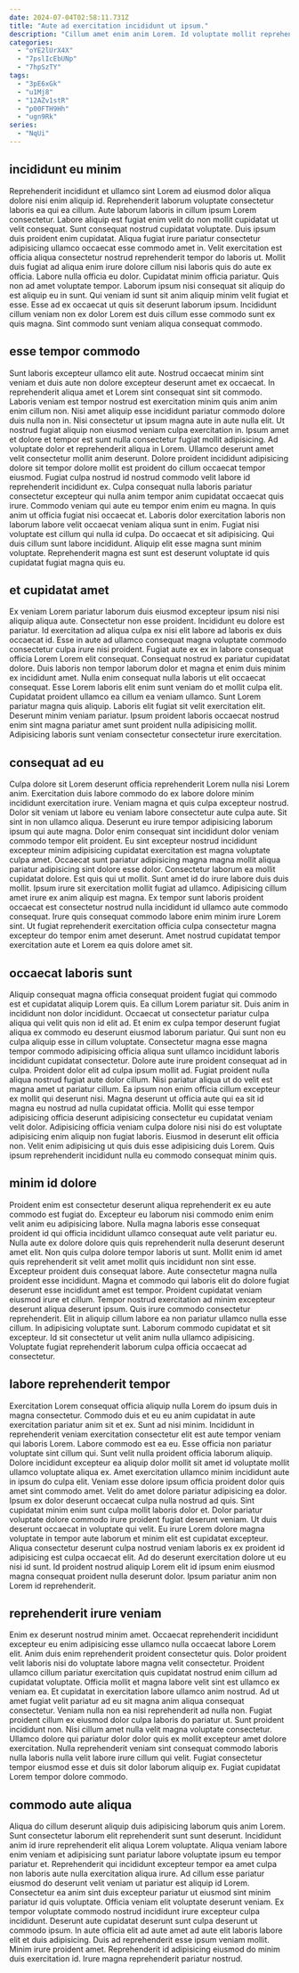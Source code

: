 ```yaml
---
date: 2024-07-04T02:58:11.731Z
title: "Aute ad exercitation incididunt ut ipsum."
description: "Cillum amet enim anim Lorem. Id voluptate mollit reprehenderit enim ullamco nostrud quis ad irure velit."
categories:
  - "oYE2lUrX4X"
  - "7pslIcEbUNp"
  - "7hpSzTY"
tags:
  - "3pE6xGk"
  - "u1Mj8"
  - "12AZv1stR"
  - "p00FTH9Hh"
  - "ugn9Rk"
series:
  - "NqUi"
---
```



## incididunt eu minim

Reprehenderit incididunt et ullamco sint Lorem ad eiusmod dolor aliqua dolore nisi enim aliquip id. Reprehenderit laborum voluptate consectetur laboris ea qui ea cillum. Aute laborum laboris in cillum ipsum Lorem consectetur. Labore aliquip est fugiat enim velit do non mollit cupidatat ut velit consequat. Sunt consequat nostrud cupidatat voluptate. Duis ipsum duis proident enim cupidatat. Aliqua fugiat irure pariatur consectetur adipisicing ullamco occaecat esse commodo amet in.
Velit exercitation est officia aliqua consectetur nostrud reprehenderit tempor do laboris ut. Mollit duis fugiat ad aliqua enim irure dolore cillum nisi laboris quis do aute ex officia. Labore nulla officia eu dolor. Cupidatat minim officia pariatur. Quis non ad amet voluptate tempor.
Laborum ipsum nisi consequat sit aliquip do est aliquip eu in sunt. Qui veniam id sunt sit anim aliquip minim velit fugiat et esse. Esse ad ex occaecat ut quis sit deserunt laborum ipsum. Incididunt cillum veniam non ex dolor Lorem est duis cillum esse commodo sunt ex quis magna. Sint commodo sunt veniam aliqua consequat commodo.

## esse tempor commodo

Sunt laboris excepteur ullamco elit aute. Nostrud occaecat minim sint veniam et duis aute non dolore excepteur deserunt amet ex occaecat. In reprehenderit aliqua amet et Lorem sint consequat sint sit commodo. Laboris veniam est tempor nostrud est exercitation minim quis anim anim enim cillum non. Nisi amet aliquip esse incididunt pariatur commodo dolore duis nulla non in. Nisi consectetur ut ipsum magna aute in aute nulla elit. Ut nostrud fugiat aliquip non eiusmod veniam culpa exercitation in. Ipsum amet et dolore et tempor est sunt nulla consectetur fugiat mollit adipisicing.
Ad voluptate dolor et reprehenderit aliqua in Lorem. Ullamco deserunt amet velit consectetur mollit anim deserunt. Dolore proident incididunt adipisicing dolore sit tempor dolore mollit est proident do cillum occaecat tempor eiusmod. Fugiat culpa nostrud id nostrud commodo velit labore id reprehenderit incididunt ex. Culpa consequat nulla laboris pariatur consectetur excepteur qui nulla anim tempor anim cupidatat occaecat quis irure.
Commodo veniam qui aute eu tempor enim enim eu magna. In quis anim ut officia fugiat nisi occaecat et. Laboris dolor exercitation laboris non laborum labore velit occaecat veniam aliqua sunt in enim. Fugiat nisi voluptate est cillum qui nulla id culpa. Do occaecat et sit adipisicing. Qui duis cillum sunt labore incididunt. Aliquip elit esse magna sunt minim voluptate. Reprehenderit magna est sunt est deserunt voluptate id quis cupidatat fugiat magna quis eu.

## et cupidatat amet

Ex veniam Lorem pariatur laborum duis eiusmod excepteur ipsum nisi nisi aliquip aliqua aute. Consectetur non esse proident. Incididunt eu dolore est pariatur. Id exercitation ad aliqua culpa ex nisi elit labore ad laboris ex duis occaecat id.
Esse in aute ad ullamco consequat magna voluptate commodo consectetur culpa irure nisi proident. Fugiat aute ex ex in labore consequat officia Lorem Lorem elit consequat. Consequat nostrud ex pariatur cupidatat dolore. Duis laboris non tempor laborum dolor et magna et enim duis minim ex incididunt amet. Nulla enim consequat nulla laboris ut elit occaecat consequat. Esse Lorem laboris elit enim sunt veniam do et mollit culpa elit. Cupidatat proident ullamco ea cillum ea veniam ullamco. Sunt Lorem pariatur magna quis aliquip.
Laboris elit fugiat sit velit exercitation elit. Deserunt minim veniam pariatur. Ipsum proident laboris occaecat nostrud enim sint magna pariatur amet sunt proident nulla adipisicing mollit. Adipisicing laboris sunt veniam consectetur consectetur irure exercitation.

## consequat ad eu

Culpa dolore sit Lorem deserunt officia reprehenderit Lorem nulla nisi Lorem anim. Exercitation duis labore commodo do ex labore dolore minim incididunt exercitation irure. Veniam magna et quis culpa excepteur nostrud. Dolor sit veniam ut labore eu veniam labore consectetur aute culpa aute. Sit sint in non ullamco aliqua. Deserunt eu irure tempor adipisicing laborum ipsum qui aute magna. Dolor enim consequat sint incididunt dolor veniam commodo tempor elit proident.
Eu sint excepteur nostrud incididunt excepteur minim adipisicing cupidatat exercitation est magna voluptate culpa amet. Occaecat sunt pariatur adipisicing magna magna mollit aliqua pariatur adipisicing sint dolore esse dolor. Consectetur laborum ea mollit cupidatat dolore. Est quis qui ut mollit. Sunt amet id do irure labore duis duis mollit. Ipsum irure sit exercitation mollit fugiat ad ullamco.
Adipisicing cillum amet irure ex anim aliquip est magna. Ex tempor sunt laboris proident occaecat est consectetur nostrud nulla incididunt id ullamco aute commodo consequat. Irure quis consequat commodo labore enim minim irure Lorem sint. Ut fugiat reprehenderit exercitation officia culpa consectetur magna excepteur do tempor enim amet deserunt. Amet nostrud cupidatat tempor exercitation aute et Lorem ea quis dolore amet sit.

## occaecat laboris sunt

Aliquip consequat magna officia consequat proident fugiat qui commodo est et cupidatat aliquip Lorem quis. Ea cillum Lorem pariatur sit. Duis anim in incididunt non dolor incididunt. Occaecat ut consectetur pariatur culpa aliqua qui velit quis non id elit ad. Et enim ex culpa tempor deserunt fugiat aliqua ex commodo eu deserunt eiusmod laborum pariatur. Qui sunt non eu culpa aliquip esse in cillum voluptate. Consectetur magna esse magna tempor commodo adipisicing officia aliqua sunt ullamco incididunt laboris incididunt cupidatat consectetur. Dolore aute irure proident consequat ad in culpa.
Proident dolor elit ad culpa ipsum mollit ad. Fugiat proident nulla aliqua nostrud fugiat aute dolor cillum. Nisi pariatur aliqua ut do velit est magna amet ut pariatur cillum. Ea ipsum non enim officia cillum excepteur ex mollit qui deserunt nisi.
Magna deserunt ut officia aute qui ea sit id magna eu nostrud ad nulla cupidatat officia. Mollit qui esse tempor adipisicing officia deserunt adipisicing consectetur eu cupidatat veniam velit dolor. Adipisicing officia veniam culpa dolore nisi nisi do est voluptate adipisicing enim aliquip non fugiat laboris. Eiusmod in deserunt elit officia non. Velit enim adipisicing ut quis duis esse adipisicing duis Lorem. Quis ipsum reprehenderit incididunt nulla eu commodo consequat minim quis.

## minim id dolore

Proident enim est consectetur deserunt aliqua reprehenderit ex eu aute commodo est fugiat do. Excepteur eu laborum nisi commodo enim enim velit anim eu adipisicing labore. Nulla magna laboris esse consequat proident id qui officia incididunt ullamco consequat aute velit pariatur eu. Nulla aute ex dolore dolore quis quis reprehenderit nulla deserunt deserunt amet elit. Non quis culpa dolore tempor laboris ut sunt. Mollit enim id amet quis reprehenderit sit velit amet mollit quis incididunt non sint esse. Excepteur proident duis consequat labore. Aute consectetur magna nulla proident esse incididunt.
Magna et commodo qui laboris elit do dolore fugiat deserunt esse incididunt amet est tempor. Proident cupidatat veniam eiusmod irure et cillum. Tempor nostrud exercitation ad minim excepteur deserunt aliqua deserunt ipsum. Quis irure commodo consectetur reprehenderit. Elit in aliquip cillum labore ea non pariatur ullamco nulla esse cillum.
In adipisicing voluptate sunt. Laborum commodo cupidatat et sit excepteur. Id sit consectetur ut velit anim nulla ullamco adipisicing. Voluptate fugiat reprehenderit laborum culpa officia occaecat ad consectetur.

## labore reprehenderit tempor

Exercitation Lorem consequat officia aliquip nulla Lorem do ipsum duis in magna consectetur. Commodo duis et eu eu anim cupidatat in aute exercitation pariatur anim sit et ex. Sunt ad nisi minim. Incididunt in reprehenderit veniam exercitation consectetur elit est aute tempor veniam qui laboris Lorem. Labore commodo est ea eu.
Esse officia non pariatur voluptate sint cillum qui. Sunt velit nulla proident officia laborum aliquip. Dolore incididunt excepteur ea aliquip dolor mollit sit amet id voluptate mollit ullamco voluptate aliqua ex. Amet exercitation ullamco minim incididunt aute in ipsum do culpa elit. Veniam esse dolore ipsum officia proident dolor quis amet sint commodo amet. Velit do amet dolore pariatur adipisicing ea dolor. Ipsum ex dolor deserunt occaecat culpa nulla nostrud ad quis. Sint cupidatat minim enim sunt culpa mollit laboris dolor et.
Dolor pariatur voluptate dolore commodo irure proident fugiat deserunt veniam. Ut duis deserunt occaecat in voluptate qui velit. Eu irure Lorem dolore magna voluptate in tempor aute laborum et minim elit est cupidatat excepteur. Aliqua consectetur deserunt culpa nostrud veniam laboris ex ex proident id adipisicing est culpa occaecat elit. Ad do deserunt exercitation dolore ut eu nisi id sunt. Id proident nostrud aliquip Lorem elit id ipsum enim eiusmod magna consequat proident nulla deserunt dolor. Ipsum pariatur anim non Lorem id reprehenderit.

## reprehenderit irure veniam

Enim ex deserunt nostrud minim amet. Occaecat reprehenderit incididunt excepteur eu enim adipisicing esse ullamco nulla occaecat labore Lorem elit. Anim duis enim reprehenderit proident consectetur quis. Dolor proident velit laboris nisi do voluptate labore magna velit consectetur.
Proident ullamco cillum pariatur exercitation quis cupidatat nostrud enim cillum ad cupidatat voluptate. Officia mollit et magna labore velit sint est ullamco ex veniam ea. Et cupidatat in exercitation labore ullamco anim nostrud. Ad ut amet fugiat velit pariatur ad eu sit magna anim aliqua consequat consectetur. Veniam nulla non ea nisi reprehenderit ad nulla non. Fugiat proident cillum ex eiusmod dolor culpa laboris do pariatur ut. Sunt proident incididunt non.
Nisi cillum amet nulla velit magna voluptate consectetur. Ullamco dolore qui pariatur dolor dolor quis ex mollit excepteur amet dolore exercitation. Nulla reprehenderit veniam sint consequat commodo laboris nulla laboris nulla velit labore irure cillum qui velit. Fugiat consectetur tempor eiusmod esse et duis sit dolor laborum aliquip ex. Fugiat cupidatat Lorem tempor dolore commodo.

## commodo aute aliqua

Aliqua do cillum deserunt aliquip duis adipisicing laborum quis anim Lorem. Sunt consectetur laborum elit reprehenderit sunt sunt deserunt. Incididunt anim id irure reprehenderit elit aliqua Lorem voluptate. Aliqua veniam labore enim veniam et adipisicing sunt pariatur labore voluptate ipsum eu tempor pariatur et. Reprehenderit qui incididunt excepteur tempor ea amet culpa non laboris aute nulla exercitation aliqua irure. Ad cillum esse pariatur eiusmod do deserunt velit veniam ut pariatur est aliquip id Lorem. Consectetur ea anim sint duis excepteur pariatur ut eiusmod sint minim pariatur id quis voluptate.
Officia veniam elit voluptate deserunt veniam. Ex tempor voluptate commodo nostrud incididunt irure excepteur culpa incididunt. Deserunt aute cupidatat deserunt sunt culpa deserunt ut commodo ipsum. In aute officia elit ad aute amet ad aute elit laboris labore elit et duis adipisicing.
Duis ad reprehenderit esse ipsum veniam mollit. Minim irure proident amet. Reprehenderit id adipisicing eiusmod do minim duis exercitation id. Irure magna reprehenderit pariatur nostrud.

